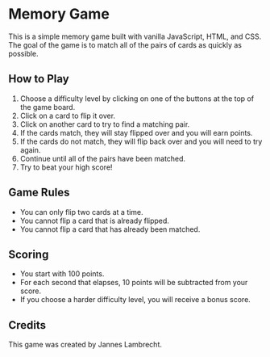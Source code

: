 # Memory Game

This is a simple memory game built with vanilla JavaScript, HTML, and CSS. The goal of the game is to match all of the pairs of cards as quickly as possible.

## How to Play

1. Choose a difficulty level by clicking on one of the buttons at the top of the game board.
2. Click on a card to flip it over.
3. Click on another card to try to find a matching pair.
4. If the cards match, they will stay flipped over and you will earn points.
5. If the cards do not match, they will flip back over and you will need to try again.
6. Continue until all of the pairs have been matched.
7. Try to beat your high score!

## Game Rules

- You can only flip two cards at a time.
- You cannot flip a card that is already flipped.
- You cannot flip a card that has already been matched.

## Scoring

- You start with 100 points.
- For each second that elapses, 10 points will be subtracted from your score.
- If you choose a harder difficulty level, you will receive a bonus score.

## Credits

This game was created by Jannes Lambrecht. 
